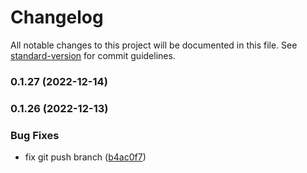 # Changelog

All notable changes to this project will be documented in this file. See [standard-version](https://github.com/conventional-changelog/standard-version) for commit guidelines.

### 0.1.27 (2022-12-14)

### 0.1.26 (2022-12-13)


### Bug Fixes

* fix git push branch ([b4ac0f7](https://github.com/Nebo15/uaddresses.web/commit/b4ac0f7ed01c80262ef99915142140f66412b4a1))
